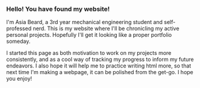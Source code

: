### Hello! You have found my website!

I'm Asia Beard, a 3rd year mechanical engineering student and self-professed nerd. This is my website where I'll be chronicling my active personal projects. Hopefully I'll get it looking like a proper portfolio someday.

I started this page as both motivation to work on my projects more consistently, and as a cool way of tracking my progress to inform my future endeavors. I also hope it will help me to practice writing html more, so that next time I'm making a webpage, it can be polished from the get-go. I hope you enjoy!